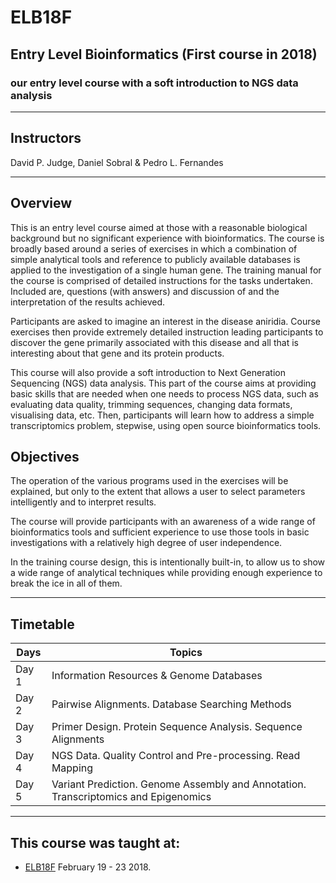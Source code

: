 # ELB18F 

## Entry Level Bioinformatics (First course in 2018)
### our entry level course with a soft introduction to NGS data analysis

-----

## Instructors
David P. Judge, Daniel Sobral & Pedro L. Fernandes

-----

## Overview
This is an entry level course aimed at those with a reasonable biological background but no significant experience with bioinformatics. The course is broadly based around a series of exercises in which a combination of simple analytical tools and reference to publicly available databases is applied to the investigation of a single human gene. The training manual for the course is comprised of detailed instructions for the tasks undertaken. Included are, questions (with answers) and discussion of and the interpretation of the results achieved.

Participants are asked to imagine an interest in the disease aniridia. Course exercises then provide extremely detailed instruction leading participants to discover the gene primarily associated with this disease and all that is interesting about that gene and its protein products.

This course will also provide a soft introduction to Next Generation Sequencing (NGS) data analysis. This part of the course aims at providing basic skills that are needed when one needs to process NGS data, such as evaluating data quality, trimming sequences, changing data formats, visualising data, etc. Then, participants will learn how to address a simple transcriptomics problem, stepwise, using open source bioinformatics tools.

## Objectives
The operation of the various programs used in the exercises will be explained, but only to the extent that allows a user to select parameters intelligently and to interpret results.

The course will provide participants with an awareness of a wide range of bioinformatics tools and sufficient experience to use those tools in basic investigations with a relatively high degree of user independence.

In the training course design, this is intentionally built-in, to allow us to show a wide range of analytical techniques while providing enough experience to break the ice in all of them.

-----

## Timetable

Days | Topics |
----- | ----- |
Day 1 | Information Resources & Genome Databases
Day 2 | Pairwise Alignments. Database Searching Methods
Day 3 | Primer Design. Protein Sequence Analysis. Sequence Alignments
Day 4 | NGS Data. Quality Control and Pre-processing. Read Mapping
Day 5 | Variant Prediction. Genome Assembly and Annotation. Transcriptomics and Epigenomics

-----

## This course was taught at:
- [ELB18F](http://gtpb.igc.gulbenkian.pt/bicourses/2018/ELB18F/index.html) February 19 - 23 2018.
